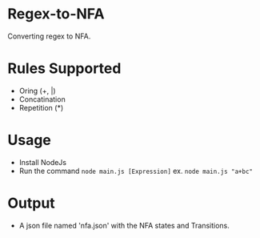 # Regex-to-NFA
Converting regex to NFA. 

# Rules Supported
- Oring (+, |)
- Concatination
- Repetition (*)

# Usage
- Install NodeJs
- Run the command `node main.js [Expression]` ex. `node main.js "a+bc"`

# Output
- A json file named 'nfa.json' with the NFA states and Transitions.


